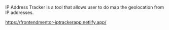 IP Address Tracker is a tool that allows user to do map the geolocation from IP addresses.

https://frontendmentor-iptrackerapp.netlify.app/